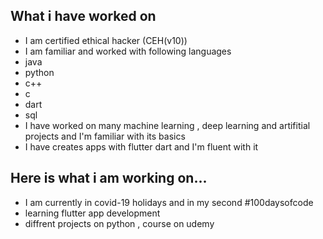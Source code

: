 ## What i have worked on

- I am certified ethical hacker (CEH(v10))
- I am familiar and worked with following languages
- java
- python
- c++
- c
- dart
- sql
- I have worked on many machine learning , deep learning and artifitial projects and I'm familiar with its basics
- I have creates apps with flutter dart and I'm fluent with it

## Here is what i am working on...
- I am currently in covid-19 holidays and in my second #100daysofcode
- learning flutter app development
- diffrent projects on python , course on udemy

